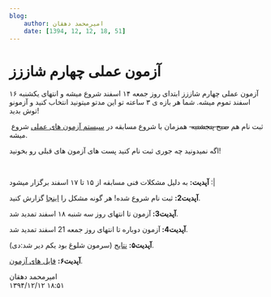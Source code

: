 ```yaml
---
blog:
    author: امیرمحمد دهقان
    date: [1394, 12, 12, 18, 51]
---
```

# آزمون عملی چهارم شاززز

<div class="cnt">
<p>آزمون عملی چهارم شاززز ابتدای روز جمعه ۱۴ اسفند شروع میشه و انتهای یکشنبه ۱۶ اسفند تموم میشه. شما هر بازه ی ۳ ساعته تو این مدتو میتونید انتخاب کنید و آزمونو توش بدید!</p>
<p> ثبت نام هم <strike>صبح پنجشنبه </strike> همزمان با شروع مسابقه در <a href="http://cms-sh44zzz.rhcloud.com/">سیستم آزمون های عملی</a> شروع میشه.</p>
<p>اگه نمیدونید چه جوری ثبت نام کنید پست های آزمون های قبلی رو بخونید!</p>
<p><br/></p>
<p><b>آپدیت:</b> به دلیل مشکلات فنی مسابقه از ۱۵ تا ۱۷ اسفند برگزار میشود :|</p>
<p><b>آپدیت2:</b> ثبت نام شروع شده! هر گونه مشکل را <a href="http://telegram.me/amirmd76">اینجا</a> گزارش کنید.</p>
<p><b>آپدیت3: </b>آزمون تا انتهای روز سه شنبه ۱۸ اسفند تمدید شد.</p>
<p><b>آپدیت4: </b>آزمون دوباره تا انتهای روز جمعه 21 اسفند تمدید شد.</p>
<p><b>آپدیت۵:</b> <a href="http://bayanbox.ir/info/5727232076264072636/ranking4">نتایج‌</a> (سرمون شلوغ بود یکم دیر شد‌:دی).</p>
<p><b>آپدیت۶:</b> <a href="http://bayanbox.ir/download/1100498381793313195/shaazzz4.7z">فایل های آزمون</a>.</p>
</div>

<div class="blog-info">
    <div class="blog-author">امیرمحمد دهقان</div>
    <div class="blog-date">۱۳۹۴/۱۲/۱۲ ۱۸:۵۱</div>
</div>

